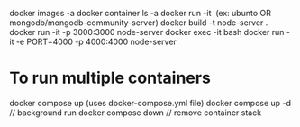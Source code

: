 docker images -a
docker container ls -a
docker run -it <image name> (ex: ubunto OR mongodb/mongodb-community-server)
docker build -t node-server .
docker run -it -p 3000:3000 node-server
docker exec -it <container-id> bash
docker run -it -e PORT=4000 -p 4000:4000 node-server

# To run multiple containers
docker compose up (uses docker-compose.yml file)
docker compose up -d // background run
docker compose down // remove container stack
